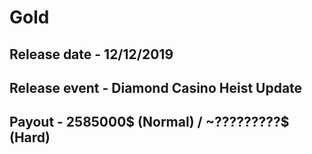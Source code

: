 # Gold

## Release date - 12/12/2019

## Release event - Diamond Casino Heist Update

## Payout - 2585000$ (Normal) / ~?????????$ (Hard)
